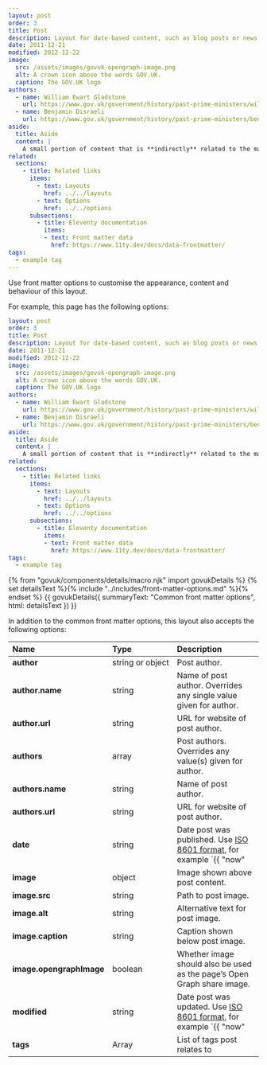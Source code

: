 ```yaml
---
layout: post
order: 3
title: Post
description: Layout for date-based content, such as blog posts or news items.
date: 2011-12-21
modified: 2012-12-22
image:
  src: /assets/images/govuk-opengraph-image.png
  alt: A crown icon above the words GOV.UK.
  caption: The GOV.UK logo
authors:
  - name: William Ewart Gladstone
    url: https://www.gov.uk/government/history/past-prime-ministers/william-ewart-gladstone
  - name: Benjamin Disraeli
    url: https://www.gov.uk/government/history/past-prime-ministers/benjamin-disraeli-the-earl-of-beaconsfield
aside:
  title: Aside
  content: | 
    A small portion of content that is **indirectly** related to the main content.
related:
  sections:
    - title: Related links
      items:
        - text: Layouts
          href: ../../layouts
        - text: Options
          href: ../../options
      subsections:
        - title: Eleventy documentation
          items:
          - text: Front matter data
            href: https://www.11ty.dev/docs/data-frontmatter/
tags:
  - example tag
---
```

Use front matter options to customise the appearance, content and behaviour of this layout.

For example, this page has the following options:

```yaml
layout: post
order: 3
title: Post
description: Layout for date-based content, such as blog posts or news items.
date: 2011-12-21
modified: 2012-12-22
image:
  src: /assets/images/govuk-opengraph-image.png
  alt: A crown icon above the words GOV.UK.
  caption: The GOV.UK logo
authors:
  - name: William Ewart Gladstone
    url: https://www.gov.uk/government/history/past-prime-ministers/william-ewart-gladstone
  - name: Benjamin Disraeli
    url: https://www.gov.uk/government/history/past-prime-ministers/benjamin-disraeli-the-earl-of-beaconsfield
aside:
  title: Aside
  content: | 
    A small portion of content that is **indirectly** related to the main content.
related:
  sections:
    - title: Related links
      items:
        - text: Layouts
          href: ../../layouts
        - text: Options
          href: ../../options
      subsections:
        - title: Eleventy documentation
          items:
          - text: Front matter data
            href: https://www.11ty.dev/docs/data-frontmatter/
tags:
  - example tag
```

{% from "govuk/components/details/macro.njk" import govukDetails %}
{% set detailsText %}{% include "../includes/front-matter-options.md" %}{% endset %}
{{ govukDetails({
  summaryText: "Common front matter options",
  html: detailsText
}) }}

In addition to the common front matter options, this layout also accepts the following options:

| Name | Type | Description |
| :--- | :--- | :---------- |
| **author** | string&nbsp;or&nbsp;object | Post author. |
| **author.name** | string | Name of post author. Overrides any single value given for author. |
| **author.url** | string | URL for website of post author. |
| **authors** | array | Post authors. Overrides any value(s) given for author. |
| **authors.name** | string | Name of post author. |
| **authors.url** | string | URL for website of post author. |
| **date** | string | Date post was published. Use [ISO 8601 format](https://en.wikipedia.org/wiki/ISO_8601), for example `{{ "now" | date("yyyy-MM-dd") }}`. |
| **image** | object | Image shown above post content. |
| **image.src** | string | Path to post image. |
| **image.alt** | string | Alternative text for post image. |
| **image.caption** | string | Caption shown below post image. |
| **image.opengraphImage** | boolean | Whether image should also be used as the page’s Open Graph share image. |
| **modified** | string | Date post was updated. Use [ISO 8601 format](https://en.wikipedia.org/wiki/ISO_8601), for example `{{ "now" | date("yyyy-MM-dd") }}`. |
| **tags** | Array | List of tags post relates to |

